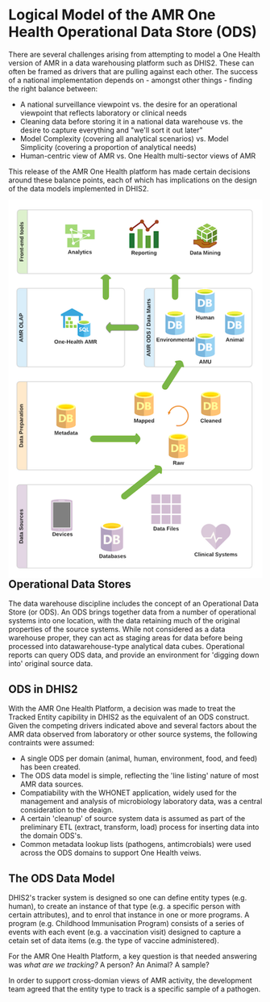 # Logical Model of the AMR One Health Operational Data Store (ODS)
There are several challenges arising from attempting to model a One Health version of AMR in a data warehousing platform such as DHIS2. These can often be framed as drivers that are pulling against each other. The success of a national implementation depends on - amongst other things - finding the right balance between:
* A national surveillance viewpoint vs. the desire for an operational viewpoint that reflects laboratory or clinical needs
* Cleaning data before storing it in a national data warehouse vs. the desire to capture everything and "we'll sort it out later"
* Model Complexity (covering all analytical scenarios) vs. Model Simplicity (covering a proportion of analytical needs)
* Human-centric view of AMR vs. One Health multi-sector views of AMR

This release of the AMR One Health platform has made certain decisions around these balance points, each of which has implications on the design of the data models implemented in DHIS2.

<img align="right" src="https://github.com/eSHIFT-HISPGeneva/OneHealth-AMR/blob/master/docs/images/AMR_OneHealth_DW_Conceptual-reduced.png">

## Operational Data Stores
The data warehouse discipline includes the concept of an Operational Data Store (or ODS). An ODS brings together data from a number of operational systems into one location, with the data retaining much of the original properties of the source systems. While not considered as a data warehouse proper, they can act as staging areas for data before being processed into datawarehouse-type analytical data cubes. Operational reports can query ODS data, and provide an environment for 'digging down into' original source data.
## ODS in DHIS2
With the AMR One Health Platform, a decision was made to treat the Tracked Entity capibility in DHIS2 as the equivalent of an ODS construct. Given the competing drivers indicated above and several factors about the AMR data observed from laboratory or other source systems, the following contraints were assumed:
* A single ODS per domain (animal, human, environment, food, and feed) has been created.
* The ODS data model is simple, reflecting the 'line listing' nature of most AMR data sources.
* Compatiability with the WHONET application, widely used for the management and analysis of microbiology laboratory data, was a central consideration to the deaign.
* A certain 'cleanup' of source system data is assumed as part of the preliminary ETL (extract, transform, load) process for inserting data into the domain ODS's.
* Common metadata lookup lists (pathogens, antimcrobials) were used across the ODS domains to support One Health veiws.
## The ODS Data Model
DHIS2's tracker system is designed so one can define entity types (e.g. human), to create an instance of that type (e.g. a specific person with certain attributes), and to enrol that instance in one or more programs. A program (e.g. Childhood Immunisation Program) consists of a series of events with each event (e.g. a vaccination visit) designed to capture a cetain set of data items (e.g. the type of vaccine administered).

For the AMR One Health Platform, a key question is that needed answering was _what are we tracking?_ A person? An Animal? A sample?

In order to support cross-domian views of AMR activity, the development team agreed that the entity type to track is a specific sample of a pathogen. 


